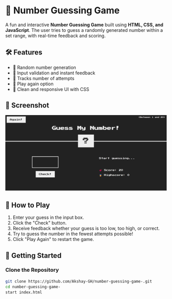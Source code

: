 # 🎯 Number Guessing Game

A fun and interactive **Number Guessing Game** built using **HTML, CSS, and JavaScript**. The user tries to guess a randomly generated number within a set range, with real-time feedback and scoring.

## 🛠️ Features

- 🔢 Random number generation
- 🎯 Input validation and instant feedback
- 🧠 Tracks number of attempts
- 🔄 Play again option
- 🎨 Clean and responsive UI with CSS

## 📸 Screenshot

![Number Guessing Game Screenshot](public/game.png) <!-- Replace with actual image if available -->

## 🧩 How to Play

1. Enter your guess in the input box.
2. Click the "Check" button.
3. Receive feedback whether your guess is too low, too high, or correct.
4. Try to guess the number in the fewest attempts possible!
5. Click "Play Again" to restart the game.

## 🚀 Getting Started

### Clone the Repository

```bash
git clone https://github.com/Akshay-GH/number-guessing-game-.git
cd number-guessing-game-
start index.html

```
